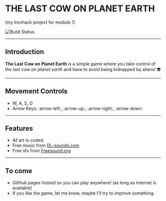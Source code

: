 # THE LAST COW ON PLANET EARTH

(my Ironhack project for module 1)

![Build Status](../images/startscreen.png)

---

## Introduction

**The Last Cow on Planet Earth** is a simple game where you take control of _the last cow on planet earth_ and have to avoid being kidnapped by aliens! :alien:

---

## Movement Controls

- W, A, S, D
- Arrow Keys: :arrow-left:, :arrow-up:, :arrow-right:, :arrow-down:

---

## Features

- All art is coded.
- Free music from [DL-sounds.com](www.dl-sounds.com)
- Free sfx from [Freesound.org](freesound.org)

---

## To come

- GitHub pages hosted so you can play anywhere! (as long as internet is available)
- If you like the game, let me know, maybe I'll try to improve something.

